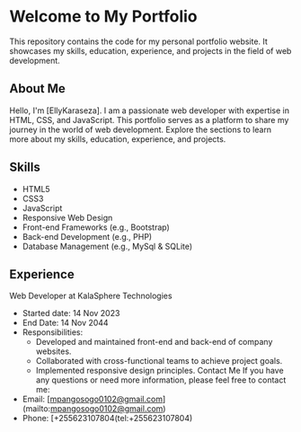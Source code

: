 # Welcome to My Portfolio
This repository contains the code for my personal portfolio website. It showcases my skills, education, experience, and projects in the field of web development.
## About Me
Hello, I'm [EllyKaraseza]. I am a passionate web developer with expertise in HTML, CSS, and JavaScript. This portfolio serves as a platform to share my journey in the world of web development. Explore the sections to learn more about my skills, education, experience, and projects.
## Skills
- HTML5
- CSS3
- JavaScript
- Responsive Web Design
- Front-end Frameworks (e.g., Bootstrap)
- Back-end Development (e.g., PHP)
- Database Management (e.g., MySql & SQLite)
## Experience
Web Developer at KalaSphere Technologies
- Started date: 14 Nov 2023
- End Date: 14 Nov 2044
- Responsibilities:
  - Developed and maintained front-end and back-end of company websites.
  - Collaborated with cross-functional teams to achieve project goals.
  - Implemented responsive design principles.
Contact Me
If you have any questions or need more information, please feel free to contact me:
- Email: [mpangosogo0102@gmail.com] (mailto:mpangosogo0102@gmail.com)
- Phone: [+255623107804(tel:+255623107804)

